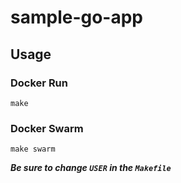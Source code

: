 # sample-go-app

## Usage

### Docker Run

```
make
```

### Docker Swarm

```
make swarm
```

***Be sure to change `USER` in the `Makefile`***
